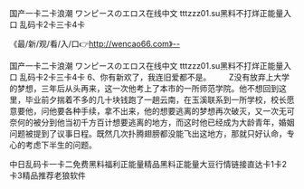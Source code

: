 国产一卡二卡浪潮
ワンピースのエロス在线中文
tttzzz01.su黑料不打烊正能量入口
乱码卡2卡三卡4卡


《最/新/观/看/入/口👉http://wencao66.com》--

国产一卡二卡浪潮
ワンピースのエロス在线中文
tttzzz01.su黑料不打烊正能量入口
乱码卡2卡三卡4卡
	6、你有新欢了，我连旧爱都不是。
　　Z没有放弃上大学的梦想，三年后从头再来，这一次他考上了本市的一所师范学院。他不想回到这里，毕业前夕揣着不多的几十块钱跑了一趟云南，在玉溪联系到一所学校，校长愿意要他，问他要各种手续，拿不出来，他的想要逃离的梦想再次破灭，又一次无可奈何的被分到他当初千方百计想要逃离的地方，而这时他已经成为大龄青年，婚姻问题被提到了议事日程。既然几次扑腾翅膀都没能飞出这地方，那就只好认命，专心的考虑下半生的问题。





中日乱码卡一卡二免费黑料福利正能量精品黑料正能量大豆行情链接直达卡1卡2卡3精品推荐老狼软件
